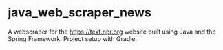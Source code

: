 # java_web_scraper_news
A webscraper for the https://text.npr.org website built using Java and the Spring Framework. Project setup with Gradle. 
